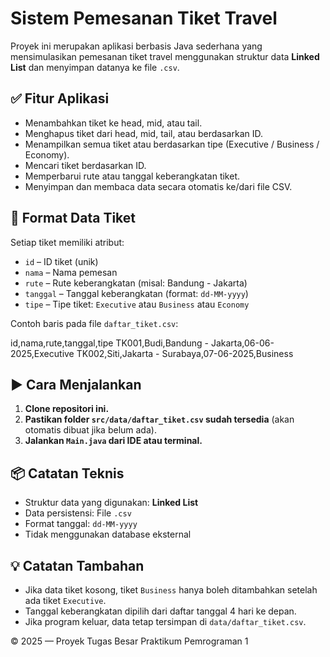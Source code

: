 # Sistem Pemesanan Tiket Travel

Proyek ini merupakan aplikasi berbasis Java sederhana yang mensimulasikan pemesanan tiket travel menggunakan struktur data **Linked List** dan menyimpan datanya ke file `.csv`.

## ✅ Fitur Aplikasi

- Menambahkan tiket ke head, mid, atau tail.
- Menghapus tiket dari head, mid, tail, atau berdasarkan ID.
- Menampilkan semua tiket atau berdasarkan tipe (Executive / Business / Economy).
- Mencari tiket berdasarkan ID.
- Memperbarui rute atau tanggal keberangkatan tiket.
- Menyimpan dan membaca data secara otomatis ke/dari file CSV.

## 📝 Format Data Tiket

Setiap tiket memiliki atribut:

- `id` – ID tiket (unik)
- `nama` – Nama pemesan
- `rute` – Rute keberangkatan (misal: Bandung - Jakarta)
- `tanggal` – Tanggal keberangkatan (format: `dd-MM-yyyy`)
- `tipe` – Tipe tiket: `Executive` atau `Business` atau `Economy` 

Contoh baris pada file `daftar_tiket.csv`:

id,nama,rute,tanggal,tipe
TK001,Budi,Bandung - Jakarta,06-06-2025,Executive
TK002,Siti,Jakarta - Surabaya,07-06-2025,Business

## ▶️ Cara Menjalankan

1. **Clone repositori ini.**
2. **Pastikan folder `src/data/daftar_tiket.csv` sudah tersedia** (akan otomatis dibuat jika belum ada).
3. **Jalankan `Main.java` dari IDE atau terminal.**

## 📦 Catatan Teknis

- Struktur data yang digunakan: **Linked List**
- Data persistensi: File `.csv`
- Format tanggal: `dd-MM-yyyy`
- Tidak menggunakan database eksternal

## 💡 Catatan Tambahan

- Jika data tiket kosong, tiket `Business` hanya boleh ditambahkan setelah ada tiket `Executive`.
- Tanggal keberangkatan dipilih dari daftar tanggal 4 hari ke depan.
- Jika program keluar, data tetap tersimpan di `data/daftar_tiket.csv`.


© 2025 — Proyek Tugas Besar Praktikum Pemrograman 1
